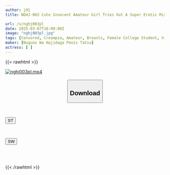 ```yaml
---
author: j91
title: NGHJ-003 Cute Innocent Amateur Girl Tries Out A Super Erotic Mission [If You Can Make A Virgin Ejaculate 30 Ml Of Sperm, You'll Get 1 Million Yen!!]!? She's Shy, But While Jerking Off The Virgin's Dick, She Gets Horny// "Is It Okay If I'm Your First?" Miracle Raw Sex Deflowering//Continuous Ejaculation & Massive Raw Creampie FESTIVAL

url: /v/nghj003pl
date: 2025-03-07T16:09:00Z
image: "nghj003pl.jpg"
tags: [Censored, Creampie, Amateur, Breasts, Female College Student, Virgin Man	]
maker: [Nuguno Wa Hajidaga Penis Tatsu]
actress: [ ]
---
```



{{< rawhtml >}}

<div class="video" data-videoid="A6G8eMdxbmIXy20">
    <a href="javascript:;">
        <img src="/v/nghj003pl/nghj003pl.jpg" width="WIDTH" height="HEIGHT" alt="nghj003pl.mp4" loading="lazy">
    </a>
</div>

<script type="text/javascript" src="https://j91.asia/asset/on-demand-st.js"></script>

<br>
  <link rel="stylesheet" href="https://j91.asia/asset/bs5.css">
  
  <center>
  <button class="btn btn-primary" type="button" data-bs-toggle="collapse" data-bs-target=".multi-collapse" aria-expanded="false" aria-controls="multiCollapseExample1 multiCollapseExample2"><h2>Download</h2></button></center>
</p>
<div class="row">
  <div class="col">
    <div class="collapse multi-collapse" id="multiCollapseExample1">
      <div class="card card-body">
	      	      <br>
<div class="buttons">  
<p><a href="/v/nghj003pl/st.html" target="_blank"><button class="btn-hover color-3"><i class="fa fa-download"></i> ST</button></a></p></div>
    </div>
  </div>
</div>
  <div class="col">
    <div class="collapse multi-collapse" id="multiCollapseExample2">
      <div class="card card-body">
	      <br>
<div class="buttons">
<p><a href="/v/nghj003pl/sw.html" target="_blank"><button class="btn-hover color-2"><i class="fa fa-download"></i> SW</button></a></p></div>
<br><br>
      </div>
    </div>
  </div>
</div>

{{< /rawhtml >}}